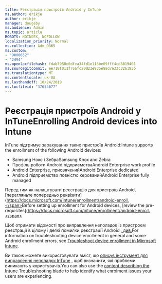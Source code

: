 ```yaml
---
title: Реєстрація пристроїв Android у InTune
ms.author: erikje
author: erikje
manager: dougeby
ms.audience: Admin
ms.topic: article
ROBOTS: NOINDEX, NOFOLLOW
localization_priority: Normal
ms.collection: Adm_O365
ms.custom:
- "9000652"
- "2494"
ms.openlocfilehash: fdab7958e0dfea34fd1e113be09fff4cd3019401
ms.sourcegitcommit: ee719f011f766fc20d23e935e98d7e33c326183b
ms.translationtype: MT
ms.contentlocale: uk-UA
ms.lasthandoff: 10/24/2019
ms.locfileid: "37654677"
---
```

# <a name="enrolling-android-devices-into-intune"></a><span data-ttu-id="e72f1-102">Реєстрація пристроїв Android у InTune</span><span class="sxs-lookup"><span data-stu-id="e72f1-102">Enrolling Android devices into Intune</span></span>

<span data-ttu-id="e72f1-103">InTune підтримує зарахування таких пристроїв Android:</span><span class="sxs-lookup"><span data-stu-id="e72f1-103">Intune supports the enrollment of the following Android devices:</span></span>
- <span data-ttu-id="e72f1-104">Samsung Нокс і Зебра</span><span class="sxs-lookup"><span data-stu-id="e72f1-104">Samsung Knox and Zebra</span></span>
- <span data-ttu-id="e72f1-105">Профіль роботи Android підприємства</span><span class="sxs-lookup"><span data-stu-id="e72f1-105">Android Enterprise work profile</span></span>
- <span data-ttu-id="e72f1-106">Android Enterprise, присвячений</span><span class="sxs-lookup"><span data-stu-id="e72f1-106">Android Enterprise dedicated</span></span>
- <span data-ttu-id="e72f1-107">Android підприємство повністю керований</span><span class="sxs-lookup"><span data-stu-id="e72f1-107">Android Enterprise fully managed</span></span>

<span data-ttu-id="e72f1-108">Перед тим як налаштувати реєстрацію для пристроїв Android, [перегляньте попередньо реквізити] (https://docs.microsoft.com/intune/enrollment/android-enroll.</span><span class="sxs-lookup"><span data-stu-id="e72f1-108">Before setting up enrollment for Android devices, [review the pre-requisites](https://docs.microsoft.com/intune/enrollment/android-enroll.</span></span>

<span data-ttu-id="e72f1-109">Щоб отримати відомості про виправлення неполадок із пристроєм реєстрації в цілому і деякі помилки реєстрації Android [, див.](https://docs.microsoft.com/intune/enrollment/troubleshoot-device-enrollment-in-intune)</span><span class="sxs-lookup"><span data-stu-id="e72f1-109">For information on troubleshooting device enrollment in general and some Android enrollment errors,  see [Troubleshoot device enrollment in Microsoft Intune](https://docs.microsoft.com/intune/enrollment/troubleshoot-device-enrollment-in-intune).</span></span>

<span data-ttu-id="e72f1-110">Ви також можете використовувати вміст, що [описує інструмент для виправлення неполадок InTune](https://docs.microsoft.com/intune/fundamentals/help-desk-operators) , щоб визначити, які проблеми виникають у користувачів.</span><span class="sxs-lookup"><span data-stu-id="e72f1-110">You can also use the [content describing the Intune Troubleshooting blade](https://docs.microsoft.com/intune/fundamentals/help-desk-operators) to help identify what enrolment issues your users are experiencing.</span></span>





